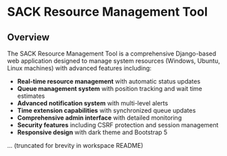 # SACK Resource Management Tool

## Overview
The SACK Resource Management Tool is a comprehensive Django-based web application designed to manage system resources (Windows, Ubuntu, Linux machines) with advanced features including:

- **Real-time resource management** with automatic status updates
- **Queue management system** with position tracking and wait time estimates  
- **Advanced notification system** with multi-level alerts
- **Time extension capabilities** with synchronized queue updates
- **Comprehensive admin interface** with detailed monitoring
- **Security features** including CSRF protection and session management
- **Responsive design** with dark theme and Bootstrap 5

... (truncated for brevity in workspace README)